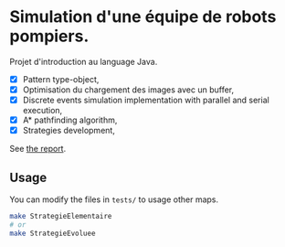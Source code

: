 # Simulation d'une équipe de robots pompiers.

Projet d'introduction au language Java.

- [x] Pattern type-object,
- [x] Optimisation du chargement des images avec un buffer,
- [x] Discrete events simulation implementation with parallel and serial execution,
- [x] A* pathfinding algorithm,
- [x] Strategies development,

See [the report](rapport.pdf). 

## Usage

You can modify the files in `tests/` to usage other maps.

```bash
make StrategieElementaire
# or
make StrategieEvoluee
```
